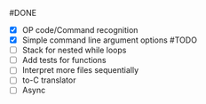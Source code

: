  #DONE
- [x] OP code/Command recognition 
- [x] Simple command line argument options
 #TODO
- [ ] Stack for nested while loops
- [ ] Add tests for functions
- [ ] Interpret more files sequentially
- [ ] to-C translator
- [ ] Async
